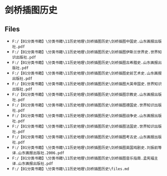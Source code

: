# 剑桥插图历史

## Files

- `F:/【01分类书籍】\分类书籍\11历史地理\剑桥插图历史\剑桥插图中国史.山东画报出版社.pdf`
- `F:/【01分类书籍】\分类书籍\11历史地理\剑桥插图历史\剑桥插图伊斯兰世界史.世界知识出版社.pdf`
- `F:/【01分类书籍】\分类书籍\11历史地理\剑桥插图历史\剑桥插图古希腊史.山东画报出版社.pdf`
- `F:/【01分类书籍】\分类书籍\11历史地理\剑桥插图历史\剑桥插图史前艺术史.山东画报出版社.pdf`
- `F:/【01分类书籍】\分类书籍\11历史地理\剑桥插图历史\剑桥插图大英帝国史.世界知识出版社.pdf`
- `F:/【01分类书籍】\分类书籍\11历史地理\剑桥插图历史\剑桥插图宗教史.山东画报出版社.pdf`
- `F:/【01分类书籍】\分类书籍\11历史地理\剑桥插图历史\剑桥插图德国史.世界知识出版社.pdf`
- `F:/【01分类书籍】\分类书籍\11历史地理\剑桥插图历史\剑桥插图战争史.山东画报出版社.pdf`
- `F:/【01分类书籍】\分类书籍\11历史地理\剑桥插图历史\剑桥插图法国史.世界知识出版社.pdf`
- `F:/【01分类书籍】\分类书籍\11历史地理\剑桥插图历史\剑桥插图考古史.山东画报出版社.pdf`
- `F:/【01分类书籍】\分类书籍\11历史地理\剑桥插图历史\剑桥插图英国戏剧史.刘振前等译.山东画报出版社.2006.pdf`
- `F:/【01分类书籍】\分类书籍\11历史地理\剑桥插图历史\剑桥插图音乐指南.孟宪福主译.山东画报出版社.pdf`
- `F:/【01分类书籍】\分类书籍\11历史地理\剑桥插图历史\files.md`
